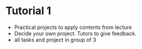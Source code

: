 # Tutorial 1
- Practical projects to apply contents from lecture
- Decide your own project. Tutors to give feedback.
- all tasks and project in group of 3
